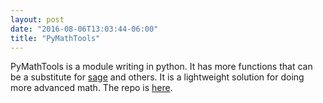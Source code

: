 ```yaml
---
layout: post
date: "2016-08-06T13:03:44-06:00"
title: "PyMathTools"
---
```


PyMathTools is a module writing in python. It has more functions that can be a substitute for [sage](http://www.sagemath.org/) and others. It is a lightweight solution for doing more advanced math. The repo is [here](https://github.com/iblacksand/PyMathTools).
